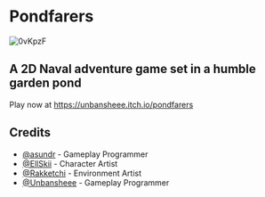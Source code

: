 # Pondfarers
![0vKpzF](https://github.com/user-attachments/assets/da332f3d-2e74-4df8-8036-436cbad41dd6)
## A 2D Naval adventure game set in a humble garden pond

Play now at https://unbansheee.itch.io/pondfarers
 
## Credits
- [@asundr](https://github.com/asundr) - Gameplay Programmer
- [@EllSkii](https://github.com/EllSkii) - Character Artist
- [@Rakketchi](https://github.com/Rakketchi) - Environment Artist
- [@Unbansheee](https://github.com/Unbansheee) - Gameplay Programmer
